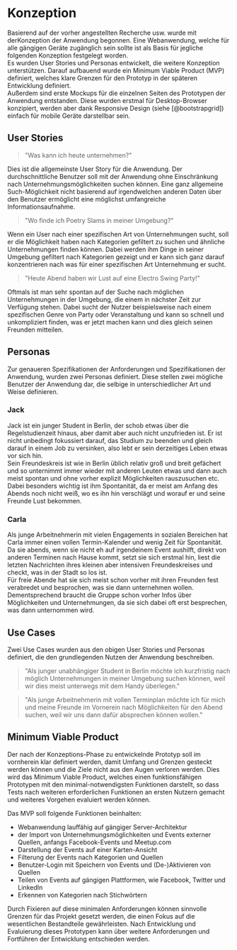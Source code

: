 # Konzeption

Basierend auf der vorher angestellten Recherche usw. wurde mit derKonzeption der Anwendung begonnen. Eine Webanwendung, welche für alle gängigen Geräte zugänglich sein sollte ist als Basis für jegliche folgenden Konzeption festgelegt worden.  
Es wurden User Stories und Personas entwickelt, die weitere Konzeption unterstützen. Darauf aufbauend wurde ein Minimum Viable Product (MVP) definiert, welches klare Grenzen für den Prototyp in der späteren Entwicklung definiert.  
Außerdem sind erste Mockups für die einzelnen Seiten des Prototypen der Anwendung entstanden. Diese wurden erstmal für Desktop-Browser konzipiert, werden aber dank Responsive Design (siehe [@bootstrapgrid]) einfach für mobile Geräte darstellbar sein.

<!--TODO mehr zur generellen Konzeption -->

## User Stories

> "Was kann ich heute unternehmen?"

Dies ist die allgemeinste User Story für die Anwendung.
Der durchschnittliche Benutzer soll mit der Anwendung ohne Einschränkung nach Unternehmungsmöglichkeiten suchen können.
Eine ganz allgemeine Such-Möglichkeit nicht basierend auf irgendwelchen anderen Daten über den Benutzer ermöglicht eine möglichst umfangreiche Informationsaufnahme.

> "Wo finde ich Poetry Slams in meiner Umgebung?" 

Wenn ein User nach einer spezifischen Art von Unternehmungen sucht, soll er die Möglichkeit haben nach Kategorien gefiltert zu suchen und ähnliche Unternehmungen finden können.
Dabei werden ihm Dinge in seiner Umgebung gefiltert nach Kategorien gezeigt und er kann sich ganz darauf konzentrieren nach was für einer spezifischen Art Unternehmung er sucht.

> "Heute Abend haben wir Lust auf eine Electro Swing Party!"

Oftmals ist man sehr spontan auf der Suche nach möglichen Unternehmungen in der Umgebung, die einem in nächster Zeit zur Verfügung stehen. Dabei sucht der Nutzer beispielsweise nach einem spezifischen Genre von Party oder Veranstaltung und kann so schnell und unkompliziert finden, was er jetzt machen kann und dies gleich seinen Freunden mitteilen.

## Personas

Zur genaueren Spezifikationen der Anforderungen und Spezifikationen der Anwendung, wurden zwei Personas definiert. Diese stellen zwei mögliche Benutzer der Anwendung dar, die selbige in unterschiedlicher Art und Weise definieren.

### Jack

Jack ist ein junger Student in Berlin, der schob etwas über die Regelstudienzeit hinaus, aber damit aber auch nicht unzufrieden ist. 
Er ist nicht unbedingt fokussiert darauf, das Studium zu beenden und gleich darauf in einem Job zu versinken, also lebt er sein derzeitiges Leben etwas vor sich hin.  
Sein Freundeskreis ist wie in Berlin üblich relativ groß und breit gefächert und so unternimmt immer wieder mit anderen Leuten etwas und dann auch meist spontan und ohne vorher explizit Möglichkeiten rauszusuchen etc.  
Dabei besonders wichtig ist ihm Spontanität, da er meist am Anfang des Abends noch nicht weiß, wo es ihn hin verschlägt und worauf er und seine Freunde Lust bekommen.

### Carla

Als junge Arbeitnehmerin mit vielen Engagements in sozialen Bereichen hat Carla immer einen vollen Termin-Kalender und wenig Zeit für Spontanität. Da sie abends, wenn sie nicht eh auf irgendeinem Event aushilft, direkt von anderen Terminen nach Hause kommt, setzt sie sich erstmal hin, liest die letzten Nachrichten ihres kleinen aber intensiven Freundeskreises und checkt, was in der Stadt so los ist.  
Für freie Abende hat sie sich meist schon vorher mit ihren Freunden fest verabredet und besprochen, was sie dann unternehmen wollen. Dementsprechend braucht die Gruppe schon vorher Infos über Möglichkeiten und Unternehmungen, da sie sich dabei oft erst besprechen, was dann unternommen wird.

## Use Cases

Zwei Use Cases wurden aus den obigen User Stories und Personas definiert, die den grundlegenden Nutzen der Anwendung beschreiben.

> "Als junger unabhängiger Student in Berlin möchte ich kurzfristig nach möglich Unternehmungen in meiner Umgebung suchen können, weil wir dies meist unterwegs mit dem Handy überlegen."

> "Als junge Arbeitnehmerin mit vollen Terminplan möchte ich für mich und meine Freunde im Vornerein nach Möglichkeiten für den Abend suchen, weil wir uns dann dafür absprechen können wollen."

## Minimum Viable Product

Der nach der Konzeptions-Phase zu entwickelnde Prototyp soll im vornherein klar definiert werden, damit Umfang und Grenzen gesteckt werden können und die Ziele nicht aus den Augen verloren werden. Dies wird das Minimum Viable Product, welches einen funktionsfähigen Prototypen mit den minimal-notwendigsten Funktionen darstellt, so dass Tests nach weiteren erforderlichen Funktionen an ersten Nutzern gemacht und weiteres Vorgehen evaluiert werden können.

Das MVP soll folgende Funktionen beinhalten:
- Webanwendung lauffähig auf gängiger Server-Architektur
- der Import von Unternehmungsmöglichkeiten und Events externer Quellen, anfangs Facebook-Events und Meetup.com
- Darstellung der Events auf einer Karten-Ansicht
- Filterung der Events nach Kategorien und Quellen
- Benutzer-Login mit Speichern von Events und (De-)Aktivieren von Quellen
- Teilen von Events auf gängigen Plattformen, wie Facebook, Twitter und LinkedIn
- Erkennen von Kategorien nach Stichwörtern

Durch Fixieren auf diese minimalen Anforderungen können sinnvolle Grenzen für das Projekt gesetzt werden, die einen Fokus auf die wesentlichen Bestandteile gewährleisten. Nach Entwicklung und Evaluierung dieses Prototypen kann über weitere Anforderungen und Fortführen der Entwicklung entschieden werden.

